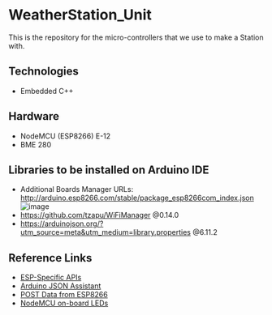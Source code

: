 # WeatherStation_Unit
This is the repository for the micro-controllers that we use to make a Station with.

Technologies
------------
* Embedded C++

Hardware
--------
* NodeMCU (ESP8266) E-12
* BME 280

Libraries to be installed on Arduino IDE
---------------
* Additional Boards Manager URLs: http://arduino.esp8266.com/stable/package_esp8266com_index.json
![image](https://user-images.githubusercontent.com/20205514/62422839-35d70600-b6b9-11e9-88a1-a4e540a7b813.png)
* https://github.com/tzapu/WiFiManager @0.14.0
* https://arduinojson.org/?utm_source=meta&utm_medium=library.properties @6.11.2

Reference Links
---------------
* [ESP-Specific APIs](http://arduino.esp8266.com/Arduino/versions/2.1.0/doc/libraries.html)
* [Arduino JSON Assistant](https://arduinojson.org/v6/assistant/)
* [POST Data from ESP8266](https://stackoverflow.com/questions/41371156/esp8266-and-post-request)
* [NodeMCU on-board LEDs](https://lowvoltage.github.io/2017/07/09/Onboard-LEDs-NodeMCU-Got-Two)


